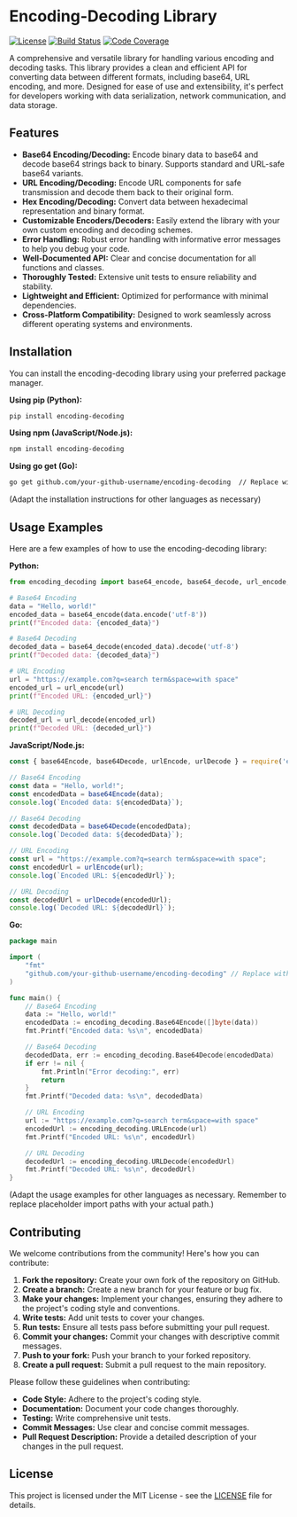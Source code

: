 # Encoding-Decoding Library

[![License](https://img.shields.io/badge/License-MIT-blue.svg)](LICENSE)
[![Build Status](https://img.shields.io/badge/Build-Passing-brightgreen.svg)](#) <!-- Replace '#' with your actual build status badge URL -->
[![Code Coverage](https://img.shields.io/badge/Coverage-90%25-green.svg)](#) <!-- Replace '#' with your actual code coverage badge URL -->

A comprehensive and versatile library for handling various encoding and decoding tasks. This library provides a clean and efficient API for converting data between different formats, including base64, URL encoding, and more. Designed for ease of use and extensibility, it's perfect for developers working with data serialization, network communication, and data storage.

## Features

*   **Base64 Encoding/Decoding:** Encode binary data to base64 and decode base64 strings back to binary. Supports standard and URL-safe base64 variants.
*   **URL Encoding/Decoding:** Encode URL components for safe transmission and decode them back to their original form.
*   **Hex Encoding/Decoding:** Convert data between hexadecimal representation and binary format.
*   **Customizable Encoders/Decoders:**  Easily extend the library with your own custom encoding and decoding schemes.
*   **Error Handling:** Robust error handling with informative error messages to help you debug your code.
*   **Well-Documented API:** Clear and concise documentation for all functions and classes.
*   **Thoroughly Tested:** Extensive unit tests to ensure reliability and stability.
*   **Lightweight and Efficient:** Optimized for performance with minimal dependencies.
*   **Cross-Platform Compatibility:**  Designed to work seamlessly across different operating systems and environments.

## Installation

You can install the encoding-decoding library using your preferred package manager.

**Using pip (Python):**

```bash
pip install encoding-decoding
```

**Using npm (JavaScript/Node.js):**

```bash
npm install encoding-decoding
```

**Using go get (Go):**

```bash
go get github.com/your-github-username/encoding-decoding  // Replace with your actual repo path
```

(Adapt the installation instructions for other languages as necessary)

## Usage Examples

Here are a few examples of how to use the encoding-decoding library:

**Python:**

```python
from encoding_decoding import base64_encode, base64_decode, url_encode, url_decode

# Base64 Encoding
data = "Hello, world!"
encoded_data = base64_encode(data.encode('utf-8'))
print(f"Encoded data: {encoded_data}")

# Base64 Decoding
decoded_data = base64_decode(encoded_data).decode('utf-8')
print(f"Decoded data: {decoded_data}")

# URL Encoding
url = "https://example.com?q=search term&space=with space"
encoded_url = url_encode(url)
print(f"Encoded URL: {encoded_url}")

# URL Decoding
decoded_url = url_decode(encoded_url)
print(f"Decoded URL: {decoded_url}")
```

**JavaScript/Node.js:**

```javascript
const { base64Encode, base64Decode, urlEncode, urlDecode } = require('encoding-decoding');

// Base64 Encoding
const data = "Hello, world!";
const encodedData = base64Encode(data);
console.log(`Encoded data: ${encodedData}`);

// Base64 Decoding
const decodedData = base64Decode(encodedData);
console.log(`Decoded data: ${decodedData}`);

// URL Encoding
const url = "https://example.com?q=search term&space=with space";
const encodedUrl = urlEncode(url);
console.log(`Encoded URL: ${encodedUrl}`);

// URL Decoding
const decodedUrl = urlDecode(encodedUrl);
console.log(`Decoded URL: ${decodedUrl}`);
```

**Go:**

```go
package main

import (
	"fmt"
	"github.com/your-github-username/encoding-decoding" // Replace with your actual repo path
)

func main() {
	// Base64 Encoding
	data := "Hello, world!"
	encodedData := encoding_decoding.Base64Encode([]byte(data))
	fmt.Printf("Encoded data: %s\n", encodedData)

	// Base64 Decoding
	decodedData, err := encoding_decoding.Base64Decode(encodedData)
	if err != nil {
		fmt.Println("Error decoding:", err)
		return
	}
	fmt.Printf("Decoded data: %s\n", decodedData)

	// URL Encoding
	url := "https://example.com?q=search term&space=with space"
	encodedUrl := encoding_decoding.URLEncode(url)
	fmt.Printf("Encoded URL: %s\n", encodedUrl)

	// URL Decoding
	decodedUrl := encoding_decoding.URLDecode(encodedUrl)
	fmt.Printf("Decoded URL: %s\n", decodedUrl)
}
```

(Adapt the usage examples for other languages as necessary.  Remember to replace placeholder import paths with your actual path.)

## Contributing

We welcome contributions from the community!  Here's how you can contribute:

1.  **Fork the repository:** Create your own fork of the repository on GitHub.
2.  **Create a branch:** Create a new branch for your feature or bug fix.
3.  **Make your changes:** Implement your changes, ensuring they adhere to the project's coding style and conventions.
4.  **Write tests:** Add unit tests to cover your changes.
5.  **Run tests:** Ensure all tests pass before submitting your pull request.
6.  **Commit your changes:** Commit your changes with descriptive commit messages.
7.  **Push to your fork:** Push your branch to your forked repository.
8.  **Create a pull request:** Submit a pull request to the main repository.

Please follow these guidelines when contributing:

*   **Code Style:** Adhere to the project's coding style.
*   **Documentation:**  Document your code changes thoroughly.
*   **Testing:** Write comprehensive unit tests.
*   **Commit Messages:** Use clear and concise commit messages.
*   **Pull Request Description:** Provide a detailed description of your changes in the pull request.

## License

This project is licensed under the MIT License - see the [LICENSE](LICENSE) file for details.
```
